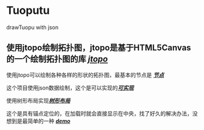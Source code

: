 # Tuoputu
drawTuopu with json
## 使用jtopo绘制拓扑图，jtopo是基于HTML5Canvas的一个绘制拓扑图的库 [***jtopo***](http://www.jtopo.com/)

使用jtopo可以绘制各种各样的形状的拓扑图，最基本的节点是 [***节点***](http://www.jtopo.com/demo/node.html)

这个项目使用json数据绘制，这个是可以实现的[***可实现***](https://github.com/viviarui/Tuoputu/blob/master/test_%E5%8F%AF%E5%AE%9E%E7%8E%B0.html)

使用树形布局实现[***树形布局***](http://www.jtopo.com/demo/topo.html)

这个是具有锚点定位的，在加载时就会直接显示在中央，找了好久的解决办法，没想到是最简单的一种 [***demo***](https://github.com/viviarui/Tuoputu/blob/master/drawTuopu.html)

